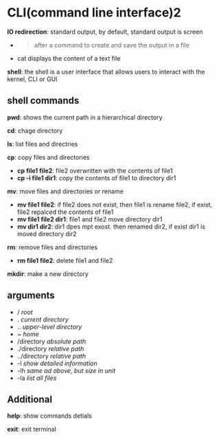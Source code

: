# CLI(command line interface)2

__IO redirection__: standard output, by default, standard output is screen
 * > after a command to create and save the output in a file
 * cat displays the content of a text file

__shell__:  the shell is a user interface that allows users to interact with the kernel, CLI or GUI

## shell commands

__pwd__: shows the current path in a hierarchical directory

__cd__: chage directory

__ls__: list files and directries

__cp__: copy files and directories
 * __cp file1 file2__: file2 overwritten with the contents of file1
 * __cp -i file1 dir1__: copy the contents of file1 to directory dir1 

__mv__: move files and directories or rename
 * __mv file1 file2__: if file2 does not exist, then file1 is rename file2, if exist, file2 repalced the contents of file1
 * __mv file1 file2 dir1__: file1 and file2 move directory dir1
 * __mv dir1 dir2__: dir1 dpes mpt exost. then renamed dir2, if exist dir1 is moved directory dir2

__rm__: remove files and directories
 * __rm file1 file2__: delete file1 and file2

__mkdir__: make a new directory

## arguments
  * / *root*
  * . *current directory*
  * .. *upper-level directory*
  * ~ *home*
  * /directory *absolute path*
  * ./directory *relative path*
  * ../directory *relative path*
  * -l *show detailed information*
  * -lh *same ad above, but size in unit*
  * -la *list all files*

## Additional

__help__: show commands detials

__exit__: exit terminal
